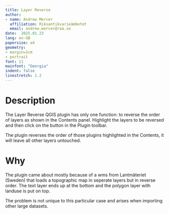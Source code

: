 ```yaml
---
title: Layer Reverse
author:
- name: Andrew Mercer
  affiliation: Riksantikvarieämbetet
  email: andrew.mercer@raa.se
date:  2025.01.23
lang: en-GB
papersize: a4
geometry:
- margin=2cm
- portrait
font: 11
mainfont: "Georgia"
indent: false
linestretch: 1.2
---
```


# Description

The Layer Reverse QGIS plugin has only one function: to reverse the order of layers as shown in the Contents panel.
Highlight the layers to be reversed and then click on the button in the Plugin toolbar.

The plugin reverses the order of those plugins highlighted in the Contents, it will leave all other layers untouched.

# Why

The plugin came about mostly because of a wms from Lantmäteriet (Sweden) that loads a topographic map in seperate layers but in reverse order.
The text layer ends up at the bottom and the polygon layer with landuse is put on top.

The problem is not unique to this particular case and arises when importing other large datasets.
